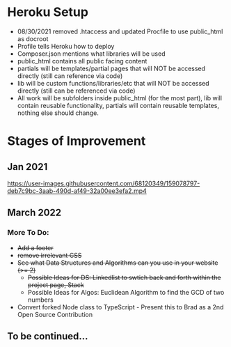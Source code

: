 # Heroku Setup

- 08/30/2021 removed .htaccess and updated Procfile to use public_html as docroot
- Profile tells Heroku how to deploy
- Composer.json mentions what libraries will be used 
- public_html contains all public facing content
- partials will be templates/partial pages that will NOT be accessed directly (still can reference via code)
- lib will be custom functions/libraries/etc that will NOT be accessed directly (still can be referenced via code)
- All work will be subfolders inside public_html (for the most part), lib will contain reusable functionality, partials will contain reusable templates, nothing else should change.

# Stages of Improvement 
## Jan 2021
https://user-images.githubusercontent.com/68120349/159078797-deb7c9bc-3aab-490d-af49-32a00ee3efa2.mp4
## March 2022 
### More To Do: 
- ~~Add a footer~~
- ~~remove irrelevant CSS~~ 
- ~~See what Data Structures and Algorithms can you use in your website (>= 2)~~
  - ~~Possible Ideas for DS: Linkedlist to swtich back and forth within the project page, Stack~~
  - Possible Ideas for Algos: Euclidean Algorithm to find the GCD of two numbers
- Convert forked Node class to TypeScript - Present this to Brad as a 2nd Open Source Contribution
## To be continued... 
